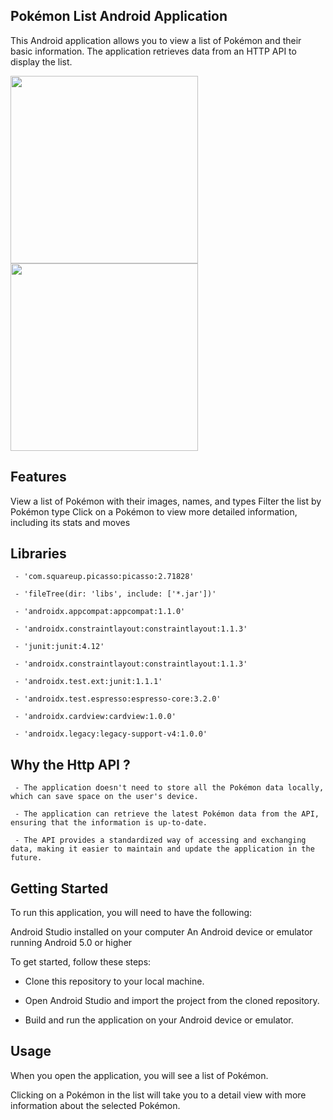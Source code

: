 ## Pokémon List Android Application

 This Android application allows you to view a list of Pokémon and their basic information. The application retrieves data from an HTTP API to display the list.
 <div>
 <img src="https://user-images.githubusercontent.com/118699556/231904723-314300cf-b426-4998-bf65-3de6ac49b385.png" width="300">
 <img src="https://user-images.githubusercontent.com/118699556/231904736-2cfb2e62-7337-4e90-9aff-d62531f24d40.png" width="300">
 </div>

## Features

View a list of Pokémon with their images, names, and types
Filter the list by Pokémon type
Click on a Pokémon to view more detailed information, including its stats and moves

  
## Libraries

     - 'com.squareup.picasso:picasso:2.71828'
     
     - 'fileTree(dir: 'libs', include: ['*.jar'])'
     
     - 'androidx.appcompat:appcompat:1.1.0'
     
     - 'androidx.constraintlayout:constraintlayout:1.1.3'
     
     - 'junit:junit:4.12'
     
     - 'androidx.constraintlayout:constraintlayout:1.1.3'
     
     - 'androidx.test.ext:junit:1.1.1'
     
     - 'androidx.test.espresso:espresso-core:3.2.0'
     
     - 'androidx.cardview:cardview:1.0.0'
     
     - 'androidx.legacy:legacy-support-v4:1.0.0'
     
## Why the Http API ?

     - The application doesn't need to store all the Pokémon data locally, which can save space on the user's device.
     
     - The application can retrieve the latest Pokémon data from the API, ensuring that the information is up-to-date.
     
     - The API provides a standardized way of accessing and exchanging data, making it easier to maintain and update the application in the future.


## Getting Started

To run this application, you will need to have the following:

Android Studio installed on your computer
An Android device or emulator running Android 5.0 or higher

To get started, follow these steps:

  - Clone this repository to your local machine.
 
  - Open Android Studio and import the project from the cloned repository.
 
  - Build and run the application on your Android device or emulator.


## Usage

When you open the application, you will see a list of Pokémon. 

Clicking on a Pokémon in the list will take you to a detail view with more information about the selected Pokémon.


